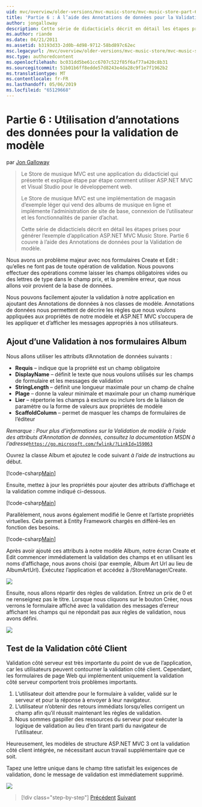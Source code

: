 ```yaml
---
uid: mvc/overview/older-versions/mvc-music-store/mvc-music-store-part-6
title: 'Partie 6 : À l’aide des Annotations de données pour la Validation de modèle | Microsoft Docs'
author: jongalloway
description: Cette série de didacticiels décrit en détail les étapes prises pour générer l’exemple d’application ASP.NET MVC Music Store. Partie 6 couvre à l’aide des Annotations de données pour le modèle V...
ms.author: riande
ms.date: 04/21/2011
ms.assetid: b3193d33-2d0b-4d98-9712-58bd897c62ec
msc.legacyurl: /mvc/overview/older-versions/mvc-music-store/mvc-music-store-part-6
msc.type: authoredcontent
ms.openlocfilehash: bc031dd5be61cc6707c522f85f6af77a420c8b31
ms.sourcegitcommit: 51b01b6ff8edde57d8243e4da28c9f1e7f1962b2
ms.translationtype: MT
ms.contentlocale: fr-FR
ms.lasthandoff: 05/06/2019
ms.locfileid: "65129668"
---
```

# <a name="part-6-using-data-annotations-for-model-validation"></a>Partie 6 : Utilisation d’annotations des données pour la validation de modèle

par [Jon Galloway](https://github.com/jongalloway)

> Le Store de musique MVC est une application du didacticiel qui présente et explique étape par étape comment utiliser ASP.NET MVC et Visual Studio pour le développement web.  
>   
> Le Store de musique MVC est une implémentation de magasin d’exemple léger qui vend des albums de musique en ligne et implémente l’administration de site de base, connexion de l’utilisateur et les fonctionnalités de panier d’achat.  
>   
> Cette série de didacticiels décrit en détail les étapes prises pour générer l’exemple d’application ASP.NET MVC Music Store. Partie 6 couvre à l’aide des Annotations de données pour la Validation de modèle.

Nous avons un problème majeur avec nos formulaires Create et Edit : qu’elles ne font pas de toute opération de validation. Nous pouvons effectuer des opérations comme laisser les champs obligatoires vides ou des lettres de type dans le champ prix, et la première erreur, que nous allons voir provient de la base de données.

Nous pouvons facilement ajouter la validation à notre application en ajoutant des Annotations de données à nos classes de modèle. Annotations de données nous permettent de décrire les règles que nous voulons appliquées aux propriétés de notre modèle et ASP.NET MVC s’occupera de les appliquer et d’afficher les messages appropriés à nos utilisateurs.

## <a name="adding-validation-to-our-album-forms"></a>Ajout d’une Validation à nos formulaires Album

Nous allons utiliser les attributs d’Annotation de données suivants :

- **Requis** – indique que la propriété est un champ obligatoire
- **DisplayName** – définit le texte que nous voulons utilisés sur les champs de formulaire et les messages de validation
- **StringLength** – définit une longueur maximale pour un champ de chaîne
- **Plage** – donne la valeur minimale et maximale pour un champ numérique
- **Lier** – répertorie les champs à exclure ou inclure lors de la liaison de paramètre ou la forme de valeurs aux propriétés de modèle
- **ScaffoldColumn** – permet de masquer les champs de formulaires de l’éditeur

*Remarque : Pour plus d’informations sur la Validation de modèle à l’aide des attributs d’Annotation de données, consultez la documentation MSDN à l’adresse*[`https://go.microsoft.com/fwlink/?LinkId=159063`](https://go.microsoft.com/fwlink/?LinkId=159063)

Ouvrez la classe Album et ajoutez le code suivant *à l’aide de* instructions au début.

[!code-csharp[Main](mvc-music-store-part-6/samples/sample1.cs)]

Ensuite, mettez à jour les propriétés pour ajouter des attributs d’affichage et la validation comme indiqué ci-dessous.

[!code-csharp[Main](mvc-music-store-part-6/samples/sample2.cs)]

Parallèlement, nous avons également modifié le Genre et l’artiste propriétés virtuelles. Cela permet à Entity Framework chargés en différé-les en fonction des besoins.

[!code-csharp[Main](mvc-music-store-part-6/samples/sample3.cs)]

Après avoir ajouté ces attributs à notre modèle Album, notre écran Create et Edit commencer immédiatement la validation des champs et en utilisant les noms d’affichage, nous avons choisi (par exemple, Album Art Url au lieu de AlbumArtUrl). Exécutez l’application et accédez à /StoreManager/Create.

![](mvc-music-store-part-6/_static/image1.png)

Ensuite, nous allons répartir des règles de validation. Entrez un prix de 0 et ne renseignez pas le titre. Lorsque nous cliquons sur le bouton Créer, nous verrons le formulaire affiché avec la validation des messages d’erreur affichant les champs qui ne répondait pas aux règles de validation, nous avons défini.

![](mvc-music-store-part-6/_static/image2.png)

## <a name="testing-the-client-side-validation"></a>Test de la Validation côté Client

Validation côté serveur est très importante du point de vue de l’application, car les utilisateurs peuvent contourner la validation côté client. Cependant, les formulaires de page Web qui implémentent uniquement la validation côté serveur comportent trois problèmes importants.

1. L’utilisateur doit attendre pour le formulaire à valider, validé sur le serveur et pour la réponse à envoyer à leur navigateur.
2. L’utilisateur n’obtenir des retours immédiats lorsqu’elles corrigent un champ afin qu’il réussit maintenant les règles de validation.
3. Nous sommes gaspiller des ressources du serveur pour exécuter la logique de validation au lieu d’en tirant parti du navigateur de l’utilisateur.

Heureusement, les modèles de structure ASP.NET MVC 3 ont la validation côté client intégrée, ne nécessitant aucun travail supplémentaire que ce soit.

Tapez une lettre unique dans le champ titre satisfait les exigences de validation, donc le message de validation est immédiatement supprimé.

![](mvc-music-store-part-6/_static/image3.png)

> [!div class="step-by-step"]
> [Précédent](mvc-music-store-part-5.md)
> [Suivant](mvc-music-store-part-7.md)
